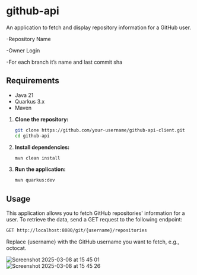 # github-api

An application to fetch and display repository information for a GitHub user.

-Repository Name

-Owner Login

-For each branch it’s name and last commit sha


## Requirements

- Java 21
- Quarkus 3.x
- Maven

1. **Clone the repository:**

    ```bash
    git clone https://github.com/your-username/github-api-client.git
    cd github-api
    ```

2. **Install dependencies:**

    ```bash
    mvn clean install
    ```

3. **Run the application:**

    ```bash
    mvn quarkus:dev
    ```

## Usage

This application allows you to fetch GitHub repositories' information for a user. To retrieve the data, send a GET request to the following endpoint:

```bash
GET http://localhost:8080/git/{username}/repositories
```

Replace {username} with the GitHub username you want to fetch, e.g., octocat.

![Screenshot 2025-03-08 at 15 45 01](https://github.com/user-attachments/assets/203e7723-e754-4912-b4db-e1ac4a0622bf)
![Screenshot 2025-03-08 at 15 45 26](https://github.com/user-attachments/assets/df0006e8-2526-4aaf-a5dd-8cf62fbb91d2)


